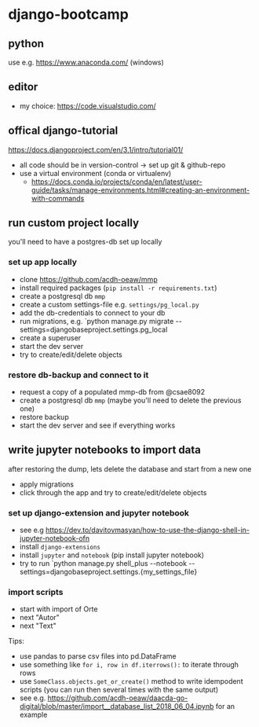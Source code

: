 # django-bootcamp

## python
use e.g. https://www.anaconda.com/ (windows)

## editor
* my choice: https://code.visualstudio.com/

## offical django-tutorial

https://docs.djangoproject.com/en/3.1/intro/tutorial01/

* all code should be in version-control -> set up git & github-repo
* use a virtual environment (conda or virtualenv)
  * https://docs.conda.io/projects/conda/en/latest/user-guide/tasks/manage-environments.html#creating-an-environment-with-commands
  
  
## run custom project locally

you'll need to have a postgres-db set up locally

### set up app locally
* clone https://github.com/acdh-oeaw/mmp
* install required packages (`pip install -r requirements.txt`)
* create a postgresql db `mmp`
* create a custom settings-file e.g. `settings/pg_local.py`
* add the db-credentials to connect to your db
* run migrations, e.g. `python manage.py migrate --settings=djangobaseproject.settings.pg_local
* create a superuser
* start the dev server
* try to create/edit/delete objects

### restore db-backup and connect to it
* request a copy of a populated mmp-db from @csae8092
* create a postgresql db `mmp` (maybe you'll need to delete the previous one)
* restore backup
* start the dev server and see if everything works


## write jupyter notebooks to import data

after restoring the dump, lets delete the database and start from a new one

* apply migrations
* click through the app and try to create/edit/delete objects

### set up django-extension and jupyter notebook
* see e.g https://dev.to/davitovmasyan/how-to-use-the-django-shell-in-jupyter-notebook-ofn
* install `django-extensions` 
* install `jupyter` and `notebook` (pip install jupyter notebook)
* try to run `python manage.py shell_plus --notebook --settings=djangobaseproject.settings.{my_settings_file}

### import scripts

* start with import of Orte
* next "Autor"
* next "Text"

Tips: 
* use pandas to parse csv files into pd.DataFrame
* use something like `for i, row in df.iterrows():` to iterate through rows
* use `SomeClass.objects.get_or_create()` method to write idempodent scripts (you can run then several times with the same output)
* see e.g. https://github.com/acdh-oeaw/daacda-go-digital/blob/master/import__database_list_2018_06_04.ipynb for an example



